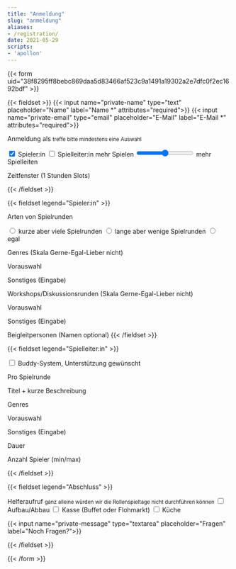 ```yaml
---
title: "Anmeldung"
slug: "anmeldung"
aliases:
- /registration/
date: 2021-05-29
scripts:
- 'apollon'
---
```


{{< form uid="38f8295ff8bebc869daa5d83466af523c9a1491a19302a2e7dfc0f2ec1692bdf" >}}

{{< fieldset >}}
{{< input name="private-name" type="text" placeholder="Name" label="Name *" attributes="required">}}
{{< input name="private-email" type="email" placeholder="E-Mail" label="E-Mail *" attributes="required">}}

<label>Anmeldung als</label>
<small>treffe bitte mindestens eine Auswahl</small>

<label>
<input type="checkbox" checked>
Spieler:in
</label>

<label>
<input type="checkbox">
Spielleiter:in
</label>

<label>
mehr Spielen
<input type="range" id="balance" name="balance" min="0" max="2">
mehr Spielleiten
</label>

Zeitfenster (1 Stunden Slots)

{{< /fieldset >}}

{{< fieldset legend="Spieler:in" >}}

<label>Arten von Spielrunden</label>

<label class="radio">
    <input type="radio" name="answer">
    kurze aber viele Spielrunden
  </label>
  <label class="radio">
    <input type="radio" name="answer">
    lange aber wenige Spielrunden
  </label>
  <label class="radio">
    <input type="radio" name="answer">
    egal
  </label>

Genres (Skala Gerne-Egal-Lieber nicht)

Vorauswahl

Sonstiges (Eingabe)

Workshops/Diskussionsrunden (Skala Gerne-Egal-Lieber nicht)

Vorauswahl

Sonstiges (Eingabe)

Beigleitpersonen (Namen optional)
{{< /fieldset >}}

{{< fieldset legend="Spielleiter:in" >}}

<label>
  <input type="checkbox">
  Buddy-System, Unterstützung gewünscht
</label>

Pro Spielrunde

Titel + kurze Beschreibung

Genres

Vorauswahl

Sonstiges (Eingabe)

Dauer

Anzahl Spieler (min/max)

{{< /fieldset >}}

{{< fieldset legend="Abschluss" >}}

<label>Helferaufruf</label>
<small>ganz alleine würden wir die Rollenspieltage nicht durchführen können</small>
<label>
  <input type="checkbox">
  Aufbau/Abbau
</label>
<label>
  <input type="checkbox">
  Kasse (Buffet oder Flohmarkt)
</label>
<label>
  <input type="checkbox">
  Küche
</label>

{{< input name="private-message" type="textarea" placeholder="Fragen" label="Noch Fragen?">}}

{{< /fieldset >}}

{{< /form >}}
